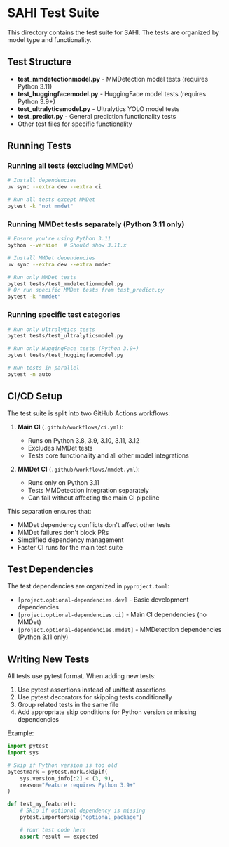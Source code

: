 # SAHI Test Suite

This directory contains the test suite for SAHI. The tests are organized by model type and functionality.

## Test Structure

- **test_mmdetectionmodel.py** - MMDetection model tests (requires Python 3.11)
- **test_huggingfacemodel.py** - HuggingFace model tests (requires Python 3.9+)
- **test_ultralyticsmodel.py** - Ultralytics YOLO model tests
- **test_predict.py** - General prediction functionality tests
- Other test files for specific functionality

## Running Tests

### Running all tests (excluding MMDet)
```bash
# Install dependencies
uv sync --extra dev --extra ci

# Run all tests except MMDet
pytest -k "not mmdet"
```

### Running MMDet tests separately (Python 3.11 only)
```bash
# Ensure you're using Python 3.11
python --version  # Should show 3.11.x

# Install MMDet dependencies
uv sync --extra dev --extra mmdet

# Run only MMDet tests
pytest tests/test_mmdetectionmodel.py
# Or run specific MMDet tests from test_predict.py
pytest -k "mmdet"
```

### Running specific test categories
```bash
# Run only Ultralytics tests
pytest tests/test_ultralyticsmodel.py

# Run only HuggingFace tests (Python 3.9+)
pytest tests/test_huggingfacemodel.py

# Run tests in parallel
pytest -n auto
```

## CI/CD Setup

The test suite is split into two GitHub Actions workflows:

1. **Main CI** (`.github/workflows/ci.yml`):
   - Runs on Python 3.8, 3.9, 3.10, 3.11, 3.12
   - Excludes MMDet tests
   - Tests core functionality and all other model integrations

2. **MMDet CI** (`.github/workflows/mmdet.yml`):
   - Runs only on Python 3.11
   - Tests MMDetection integration separately
   - Can fail without affecting the main CI pipeline

This separation ensures that:
- MMDet dependency conflicts don't affect other tests
- MMDet failures don't block PRs
- Simplified dependency management
- Faster CI runs for the main test suite

## Test Dependencies

The test dependencies are organized in `pyproject.toml`:

- `[project.optional-dependencies.dev]` - Basic development dependencies
- `[project.optional-dependencies.ci]` - Main CI dependencies (no MMDet)
- `[project.optional-dependencies.mmdet]` - MMDetection dependencies (Python 3.11 only)

## Writing New Tests

All tests use pytest format. When adding new tests:

1. Use pytest assertions instead of unittest assertions
2. Use pytest decorators for skipping tests conditionally
3. Group related tests in the same file
4. Add appropriate skip conditions for Python version or missing dependencies

Example:
```python
import pytest
import sys

# Skip if Python version is too old
pytestmark = pytest.mark.skipif(
    sys.version_info[:2] < (3, 9),
    reason="Feature requires Python 3.9+"
)

def test_my_feature():
    # Skip if optional dependency is missing
    pytest.importorskip("optional_package")

    # Your test code here
    assert result == expected
```
